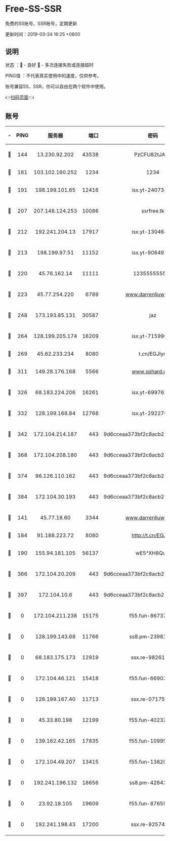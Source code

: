 # Free-SS-SSR

免费的SS账号、SSR账号，定期更新

更新时间：2019-03-24 16:25 +0800

## 说明

状态     ：🙂 - 良好 🙁 - 多次连接失败或连接超时

PING值   ：不代表真实使用中的速度，仅供参考。

账号兼容SS、SSR，你可以自由在两个软件中使用。

👉[扫码页面](https://liesauer.github.io/Free-SS-SSR/)👈

## 账号

|-|PING|服务器|端口|密码|加密方式|区域|
|:----:|:----:|:-----:|-----:|:----:|:----:|:----:|
|🙂|144|13.230.92.202|43538|PzCFU82tJAdZ|aes-256-cfb|JP|
|🙂|181|103.102.160.252|1234|1234|rc4-md5|JP|
|🙂|191|198.199.101.65|12416|isx.yt-24073404|aes-256-cfb|US|
|🙂|207|207.148.124.253|10086|ssrfree.tk|aes-256-cfb|SG|
|🙂|212|192.241.204.13|17917|isx.yt-13046468|aes-256-cfb|US|
|🙂|213|198.199.97.51|11152|isx.yt-90649731|aes-256-cfb|US|
|🙂|220|45.76.162.14|11111|123555555555|aes-256-cfb|SG|
|🙂|223|45.77.254.220|6789|www.darrenliuwei.com|aes-256-cfb|SG|
|🙂|248|173.193.85.131|30587|jaz|aes-256-cfb|US|
|🙂|264|128.199.205.174|16209|isx.yt-71599058|aes-256-cfb|SG|
|🙂|269|45.62.233.234|8080|t.cn/EGJIyrl|rc4-md5|CA|
|🙂|311|149.28.176.168|5566|www.sphard.com|aes-256-cfb|AU|
|🙂|326|68.183.224.206|16261|isx.yt-69976320|aes-256-cfb|SG|
|🙂|332|128.199.168.84|12768|isx.yt-29227079|aes-256-cfb|SG|
|🙂|342|172.104.214.187|443|9d6cceaa373bf2c8acb22e60b6a58be6|aes-256-cfb|US|
|🙂|368|172.104.208.180|443|9d6cceaa373bf2c8acb22e60b6a58be6|aes-256-cfb|US|
|🙂|374|96.126.110.162|443|9d6cceaa373bf2c8acb22e60b6a58be6|aes-256-cfb|US|
|🙂|384|172.104.30.193|443|9d6cceaa373bf2c8acb22e60b6a58be6|aes-256-cfb|US|
|🙂|141|45.77.18.60|3344|www.darrenliuwei.com|aes-256-cfb|JP|
|🙂|184|91.188.223.72|8080|http://t.cn/EGJIyrl|rc4-md5|RU|
|🙂|190|155.94.181.105|56137|wE5^XH8Quw|aes-256-cfb|US|
|🙂|366|172.104.20.209|443|9d6cceaa373bf2c8acb22e60b6a58be6|aes-256-cfb|US|
|🙂|397|172.104.10.6|443|9d6cceaa373bf2c8acb22e60b6a58be6|aes-256-cfb|US|
|🙁|0|172.104.211.238|15175|f55.fun-86737325|aes-256-cfb|US|
|🙁|0|128.199.143.68|11766|ss8.pm-23981058|aes-256-cfb|SG|
|🙁|0|68.183.175.173|12919|ssx.re-98261099|aes-256-cfb|US|
|🙁|0|172.104.46.121|15418|f55.fun-66903373|aes-256-cfb|SG|
|🙁|0|128.199.167.40|11713|ssx.re-07175601|aes-256-cfb|SG|
|🙁|0|45.33.80.198|12199|f55.fun-40232335|aes-256-cfb|US|
|🙁|0|139.162.42.165|17835|f55.fun-10995182|aes-256-cfb|SG|
|🙁|0|172.104.49.207|13415|f55.fun-13820852|aes-256-cfb|SG|
|🙁|0|192.241.196.132|18656|ss8.pm-42843855|aes-256-cfb|US|
|🙁|0|23.92.18.105|19609|f55.fun-87659227|aes-256-cfb|US|
|🙁|0|192.241.198.43|17200|ssx.re-92574100|aes-256-cfb|US|
